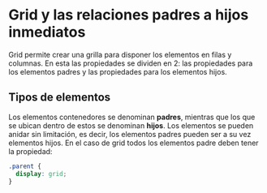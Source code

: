 # Grid y las relaciones padres a hijos inmediatos

Grid permite crear una grilla para disponer los elementos en filas y columnas. En esta las propiedades se dividen en 2: las propiedades para los elementos padres y las propiedades para los elementos hijos.

## Tipos de elementos

Los elementos contenedores se denominan **padres**, mientras que los que se ubican dentro de estos se denominan **hijos**. Los elementos se pueden anidar sin limitación, es decir, los elementos padres pueden ser a su vez elementos hijos. En el caso de grid todos los elementos padre deben tener la propiedad:

~~~css
.parent {
  display: grid;
}
~~~
